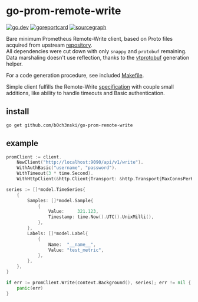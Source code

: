 # go-prom-remote-write
[![go.dev](https://pkg.go.dev/badge/github.com/b0ch3nski/go-prom-remote-write)](https://pkg.go.dev/github.com/b0ch3nski/go-prom-remote-write)
[![goreportcard](https://goreportcard.com/badge/github.com/b0ch3nski/go-prom-remote-write)](https://goreportcard.com/report/github.com/b0ch3nski/go-prom-remote-write)
[![sourcegraph](https://sourcegraph.com/github.com/b0ch3nski/go-prom-remote-write/-/badge.svg)](https://sourcegraph.com/github.com/b0ch3nski/go-prom-remote-write)

Bare minimum Prometheus Remote-Write client, based on Proto files acquired from upstream [repository][repo]. \
All dependencies were cut down with only `snappy` and `protobuf` remaining. \
Data marshaling doesn't use reflection, thanks to the [vtprotobuf][vtproto] generation helper.

For a code generation procedure, see included [Makefile](Makefile).

Simple client fulfills the Remote-Write [specification][spec] with couple small additions, like ability to handle
timeouts and Basic authentication.

[repo]: https://github.com/prometheus/prometheus/tree/main/prompb
[vtproto]: https://github.com/planetscale/vtprotobuf
[spec]: https://prometheus.io/docs/concepts/remote_write_spec

## install

```
go get github.com/b0ch3nski/go-prom-remote-write
```

## example

```go
promClient := client.
	NewClient("http://localhost:9090/api/v1/write").
	WithAuthBasic("username", "password").
	WithTimeout(3 * time.Second).
	WithHttpClient(&http.Client{Transport: &http.Transport{MaxConnsPerHost: 0}})

series := []*model.TimeSeries{
	{
		Samples: []*model.Sample{
			{
				Value:     321.123,
				Timestamp: time.Now().UTC().UnixMilli(),
			},
		},
		Labels: []*model.Label{
			{
				Name:  "__name__",
				Value: "test_metric",
			},
		},
	},
}

if err := promClient.Write(context.Background(), series); err != nil {
	panic(err)
}
```
